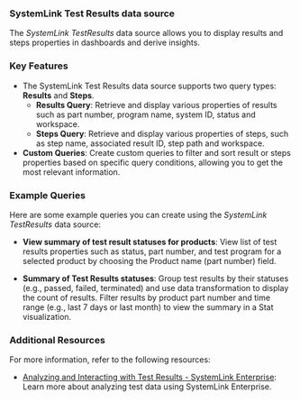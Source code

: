 ### SystemLink Test Results data source

The _SystemLink TestResults_ data source allows you to display results and steps properties in dashboards and derive insights.

### Key Features
- The SystemLink Test Results data source supports two query types: **Results** and **Steps**.
    - **Results Query**: Retrieve and display various properties of results such as part number, program name, system ID, status and workspace.
    - **Steps Query**: Retrieve and display various properties of steps, such as step name, associated result ID, step path and workspace.
- **Custom Queries**: Create custom queries to filter and sort result or steps properties based on specific query conditions, allowing you to get the most relevant information.

### Example Queries

Here are some example queries you can create using the _SystemLink TestResults_ data source:

- **View summary of test result statuses for products**: View list of test results properties such as status, part number, and test program for a selected product by choosing the Product name (part number) field.

- **Summary of Test Results statuses**: Group test results by their statuses (e.g., passed, failed, terminated) and use data transformation to display the count of results. Filter results by product part number and time range (e.g., last 7 days or last month) to view the summary in a Stat visualization.

### Additional Resources

For more information, refer to the following resources:

- [Analyzing and Interacting with Test Results - SystemLink Enterprise](https://www.ni.com/docs/en-US/bundle/systemlink-enterprise/page/analyzing-test-data-jupyter.html): Learn more about analyzing test data using SystemLink Enterprise.
